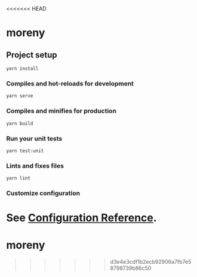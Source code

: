 <<<<<<< HEAD
# moreny

## Project setup
```
yarn install
```

### Compiles and hot-reloads for development
```
yarn serve
```

### Compiles and minifies for production
```
yarn build
```

### Run your unit tests
```
yarn test:unit
```

### Lints and fixes files
```
yarn lint
```

### Customize configuration
See [Configuration Reference](https://cli.vuejs.org/config/).
=======
# moreny
>>>>>>> d3e4e3cdf1b2ecb92906a7fb7e58798739b86c50

